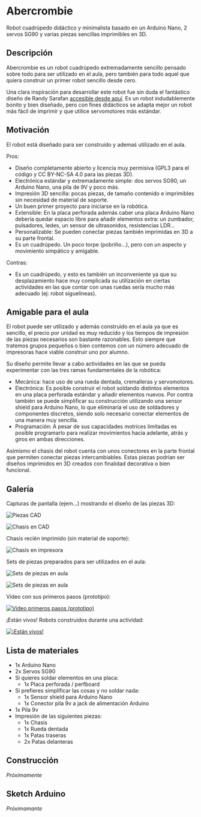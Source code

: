 # Abercrombie

Robot cuadrúpedo didáctico y minimalista basado en un Arduino Nano, 2 servos SG90 y varias piezas sencillas imprimibles en 3D.

## Descripción

Abercrombie es un robot cuadrúpedo extremadamente sencillo pensado sobre todo para ser utilizado en el aula, pero también para todo aquel que quiera construir un primer robot sencillo desde cero.

Una clara inspiración para desarrollar este robot fue sin duda el fantástico diseño de Randy Sarafan [accesible desde aquí](https://www.instructables.com/id/3D-Printed-Robot/). Es un robot indudablemente bonito y bien diseñado, pero con fines didácticos se adapta mejor un robot más fácil de imprimir y que utilice servomotores más estándar.

## Motivación

El robot está diseñado para ser construido y ademaś utilizado en el aula.

Pros:

* Diseño completamente abierto y licencia muy permisiva (GPL3 para el código y CC BY-NC-SA 4.0 para las piezas 3D).
* Electrónica estándar y extremadamente simple: dos servos SG90, un Arduino Nano, una pila de 9V y poco más.
* Impresión 3D sencilla: pocas piezas, de tamaño contenido e imprimibles sin necesidad de material de soporte.
* Un buen primer proyecto para iniciarse en la robótica.
* Extensible: En la placa perforada además caber una placa Arduino Nano debería quedar espacio libre para añadir elementos extra: un zumbador, pulsadores, ledes, un sensor de ultrasonidos, resistencias LDR...
* Personalizable: Se pueden conectar piezas también imprimidas en 3D a su parte frontal.
* Es un cuadrúpedo. Un poco torpe (pobriño...), pero con un aspecto y movimiento simpático y amigable.

Contras:

* Es un cuadrúpedo, y esto es también un inconveniente ya que su desplazamiento hace muy complicada su utilización en ciertas actividades en las que contar con unas ruedas sería mucho más adecuado (ej: robot siguelíneas).

## Amigable para el aula

El robot puede ser utilizado y además construido en el aula ya que es sencillo, el precio por unidad es muy reducido y los tiempos de impresión de las piezas necesarios son bastante razonables. Esto siempre que tratemos grupos pequeños o bien contemos con un número adecuado de impresoras hace viable construir uno por alumno.

Su diseño permite llevar a cabo actividades en las que se pueda experimentar con las tres ramas fundamentales de la robótica:
* Mecánica: hace uso de una rueda dentada, cremalleras y servomotores.
* Electrónica: Es posible construir el robot soldando distintos elementos en una placa perforada estándar y añadir elementos nuevos. Por contra también se puede simplificar su construcción utilizando una sensor shield para Arduino Nano, lo que eliminaría el uso de soldadores y componentes discretos, siendo solo necesario conectar elementos de una manera muy sencilla.
* Programación: A pesar de sus capacidades motrices limitadas es posible programarlo para realizar movimientos hacia adelante, atrás y giros en ambas direcciones.

Asimismo el chasis del robot cuenta con unos conectores en la parte frontal que permiten conectar piezas intercambiables. Estas piezas podrían ser diseños imprimidos en 3D creados con finalidad decorativa o bien funcional.

## Galería

Capturas de pantalla (ejem...) mostrando el diseño de las piezas 3D:

![Piezas CAD](imagenes/cad_piezas_web.jpg)

![Chasis en CAD](imagenes/cad_chasis_web.jpg)

Chasis recién imprimido (sin material de soporte):

![Chasis en impresora](imagenes/chasis_en_impresora.jpg)

Sets de piezas preparados para ser utilizados en el aula:

![Sets de piezas en aula](imagenes/sets_piezas_1_web.jpg)

![Sets de piezas en aula](imagenes/sets_piezas_2_web.jpg)

Vídeo con sus primeros pasos (prototipo):

[![Vídeo primeros pasos (prototipo)](https://img.youtube.com/vi/WuDx59RuUR0/0.jpg)](https://www.youtube.com/watch?v=WuDx59RuUR0)

¡Están vivos! Robots construidos durante una actividad:

[![¡Están vivos!](https://img.youtube.com/vi/RpZjiBUb5sI/0.jpg)](https://www.youtube.com/watch?v=RpZjiBUb5sI)

## Lista de materiales

* 1x Arduino Nano
* 2x Servos SG90
* Si quieres soldar elementos en una placa:
    * 1x Placa perforada / perfboard
* Si prefieres simplificar las cosas y no soldar nada:
    * 1x Sensor shield para Arduino Nano
    * 1x Conector pila 9v a jack de alimentación Arduino
* 1x Pila 9v
* Impresión de las siguientes piezas:
    * 1x Chasis
    * 1x Rueda dentada
    * 1x Patas traseras
    * 2x Patas delanteras

## Construcción

*Próximamente*

## Sketch Arduino

*Próximamante*

